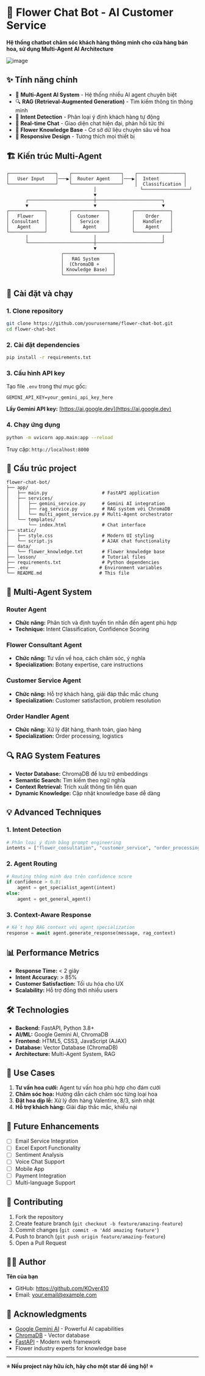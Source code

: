 # 🌸 Flower Chat Bot - AI Customer Service
**Hệ thống chatbot chăm sóc khách hàng thông minh cho cửa hàng bán hoa, sử dụng Multi-Agent AI Architecture**

![image](https://github.com/user-attachments/assets/e9cf92e3-9553-4847-beff-80cccf0b5845)

## ✨ Tính năng chính

- 🤖 **Multi-Agent AI System** - Hệ thống nhiều AI agent chuyên biệt
- 🔍 **RAG (Retrieval-Augmented Generation)** - Tìm kiếm thông tin thông minh
- 🎯 **Intent Detection** - Phân loại ý định khách hàng tự động
- 💬 **Real-time Chat** - Giao diện chat hiện đại, phản hồi tức thì
- 🌺 **Flower Knowledge Base** - Cơ sở dữ liệu chuyên sâu về hoa
- 📱 **Responsive Design** - Tương thích mọi thiết bị

## 🏗️ Kiến trúc Multi-Agent

```
┌─────────────────┐    ┌──────────────────┐    ┌─────────────────┐
│   User Input    │───▶│  Router Agent    │───▶│  Intent         │
└─────────────────┘    └──────────────────┘    │  Classification │
                                │                └─────────────────┘
                                ▼
       ┌────────────────────────┼────────────────────────┐
       ▼                        ▼                        ▼
┌─────────────┐        ┌─────────────┐        ┌─────────────┐
│   Flower    │        │  Customer   │        │    Order    │
│ Consultant  │        │   Service   │        │   Handler   │
│   Agent     │        │    Agent    │        │    Agent    │
└─────────────┘        └─────────────┘        └─────────────┘
       │                        │                        │
       └────────────────────────┼────────────────────────┘
                                ▼
                    ┌──────────────────┐
                    │   RAG System     │
                    │  (ChromaDB +     │
                    │ Knowledge Base)  │
                    └──────────────────┘
```

## 🚀 Cài đặt và chạy

### 1. Clone repository

```bash
git clone https://github.com/yourusername/flower-chat-bot.git
cd flower-chat-bot
```

### 2. Cài đặt dependencies

```bash
pip install -r requirements.txt
```

### 3. Cấu hình API key

Tạo file `.env` trong thư mục gốc:

```env
GEMINI_API_KEY=your_gemini_api_key_here
```

**Lấy Gemini API key:** [https://ai.google.dev](https://ai.google.dev)

### 4. Chạy ứng dụng

```bash
python -m uvicorn app.main:app --reload
```

Truy cập: `http://localhost:8000`

## 📁 Cấu trúc project

```
flower-chat-bot/
├── app/
│   ├── main.py                    # FastAPI application
│   ├── services/
│   │   ├── gemini_service.py      # Gemini AI integration
│   │   ├── rag_service.py         # RAG system với ChromaDB
│   │   └── multi_agent_service.py # Multi-Agent orchestrator
│   └── templates/
│       └── index.html             # Chat interface
├── static/
│   ├── style.css                  # Modern UI styling
│   └── script.js                  # AJAX chat functionality
├── data/
│   └── flower_knowledge.txt       # Flower knowledge base
├── lesson/                        # Tutorial files
├── requirements.txt               # Python dependencies
├── .env                          # Environment variables
└── README.md                     # This file
```

## 🤖 Multi-Agent System

### Router Agent
- **Chức năng:** Phân tích và định tuyến tin nhắn đến agent phù hợp
- **Technique:** Intent Classification, Confidence Scoring

### Flower Consultant Agent
- **Chức năng:** Tư vấn về hoa, cách chăm sóc, ý nghĩa
- **Specialization:** Botany expertise, care instructions

### Customer Service Agent
- **Chức năng:** Hỗ trợ khách hàng, giải đáp thắc mắc chung
- **Specialization:** Customer satisfaction, problem resolution

### Order Handler Agent
- **Chức năng:** Xử lý đặt hàng, thanh toán, giao hàng
- **Specialization:** Order processing, logistics

## 🔍 RAG System Features

- **Vector Database:** ChromaDB để lưu trữ embeddings
- **Semantic Search:** Tìm kiếm theo ngữ nghĩa
- **Context Retrieval:** Trích xuất thông tin liên quan
- **Dynamic Knowledge:** Cập nhật knowledge base dễ dàng

## 💡 Advanced Techniques

### 1. Intent Detection
```python
# Phân loại ý định bằng prompt engineering
intents = ["flower_consultation", "customer_service", "order_processing"]
```

### 2. Agent Routing
```python
# Routing thông minh dựa trên confidence score
if confidence > 0.8:
    agent = get_specialist_agent(intent)
else:
    agent = get_general_agent()
```

### 3. Context-Aware Response
```python
# Kết hợp RAG context với agent specialization
response = await agent.generate_response(message, rag_context)
```

## 📊 Performance Metrics

- **Response Time:** < 2 giây
- **Intent Accuracy:** > 85%
- **Customer Satisfaction:** Tối ưu hóa cho UX
- **Scalability:** Hỗ trợ đồng thời nhiều users

## 🛠️ Technologies

- **Backend:** FastAPI, Python 3.8+
- **AI/ML:** Google Gemini AI, ChromaDB
- **Frontend:** HTML5, CSS3, JavaScript (AJAX)
- **Database:** Vector Database (ChromaDB)
- **Architecture:** Multi-Agent System, RAG

## 🎯 Use Cases

1. **Tư vấn hoa cưới:** Agent tư vấn hoa phù hợp cho đám cưới
2. **Chăm sóc hoa:** Hướng dẫn cách chăm sóc từng loại hoa
3. **Đặt hoa dịp lễ:** Xử lý đơn hàng Valentine, 8/3, sinh nhật
4. **Hỗ trợ khách hàng:** Giải đáp thắc mắc, khiếu nại

## 🔮 Future Enhancements

- [ ] Email Service Integration
- [ ] Excel Export Functionality  
- [ ] Sentiment Analysis
- [ ] Voice Chat Support
- [ ] Mobile App
- [ ] Payment Integration
- [ ] Multi-language Support

## 🤝 Contributing

1. Fork the repository
2. Create feature branch (`git checkout -b feature/amazing-feature`)
3. Commit changes (`git commit -m 'Add amazing feature'`)
4. Push to branch (`git push origin feature/amazing-feature`)
5. Open a Pull Request

## 👨‍💻 Author

**Tên của bạn**
- GitHub: https://github.com/KOver410
- Email: your.email@example.com

## 🙏 Acknowledgments

- [Google Gemini AI](https://ai.google.dev) - Powerful AI capabilities
- [ChromaDB](https://www.trychroma.com) - Vector database
- [FastAPI](https://fastapi.tiangolo.com) - Modern web framework
- Flower industry experts for knowledge base

---

**⭐ Nếu project này hữu ích, hãy cho một star để ủng hộ! ⭐**
